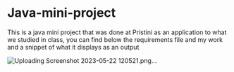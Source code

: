 # Java-mini-project
This is a java mini project that was done at Pristini as an application to what we studied in class, you can find below the requirements file and my work and a snippet of what it displays as an output


![Uploading Screenshot 2023-05-22 120521.png…]()

